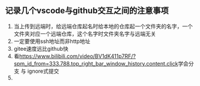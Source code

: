 ## 记录几个vscode与github交互之间的注意事项
1. 当上传到远端时，给远端仓库起名时给本地的仓库起一个文件夹的名字，一个文件夹对应一个远端仓库，这个名字时文件夹名字与远端无关
2. 一定要使用ssh地址而非http地址
3. gitee速度远比github快
4. 看<https://www.bilibili.com/video/BV1dK411p7RF/?spm_id_from=333.788.top_right_bar_window_history.content.click>学会分支 与 ignore式提交
5. 